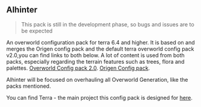 ## Alhinter

> This pack is still in the development phase, so bugs and issues are to be expected

An overworld configuration pack for terra 6.4 and higher. It is based on and merges the Origen config pack and the default terra overworld config pack v2.0,you can find links to both below.
A lot of content is used from both packs, especially regarding the terrain features such as trees, flora and palettes.
[Overworld Config pack 2.0](https://github.com/PolyhedralDev/TerraOverworldConfig/tree/2.0).
[Origen Config pack](https://github.com/Rearth/Origen).

Alhinter will be focused on overhauling all Overworld Generation, like the packs mentioned.

You can find Terra - the main project this config pack is designed for
[here](https://github.com/PolyhedralDev/Terra).